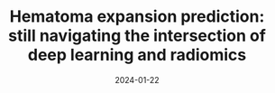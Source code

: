 ---
title: "Hematoma expansion prediction: still navigating the intersection of deep learning and radiomics"
collection: publications
permalink: /publication/2024-01-22-Hematoma
date: 2024-01-22
venue: 'European Radiology'
paperurl: 'https://doi.org/10.1007/s00330-024-10586-x'
citation: '<b>Le N.Q.K.</b> (2024). Hematoma expansion prediction: still navigating the intersection of deep learning and radiomics. <i>European Radiology</i>, 34, 2905–2907.'
---